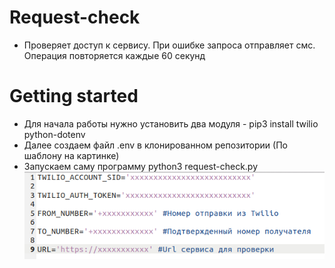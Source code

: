 # Request-check
- Проверяет доступ к сервису. При ошибке запроса отправляет смс. Операция повторяется каждые 60 секунд
# Getting started
- Для начала работы нужно установить два модуля - pip3 install twilio python-dotenv
- Далее создаем файл .env в клонированном репозитории (По шаблону на картинке)
- Запускаем саму программу python3 request-check.py
![Иллюстрация к проекту](https://github.com/HSmeister/request-check/blob/main/screen.png)
